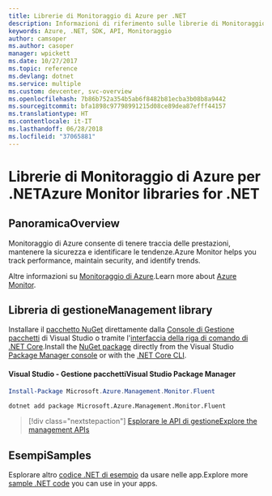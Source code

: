 ```yaml
---
title: Librerie di Monitoraggio di Azure per .NET
description: Informazioni di riferimento sulle librerie di Monitoraggio di Azure per .NET
keywords: Azure, .NET, SDK, API, Monitoraggio
author: camsoper
ms.author: casoper
manager: wpickett
ms.date: 10/27/2017
ms.topic: reference
ms.devlang: dotnet
ms.service: multiple
ms.custom: devcenter, svc-overview
ms.openlocfilehash: 7b86b752a354b5ab6f8482b81ecba3b08b8a9442
ms.sourcegitcommit: bfa1898c97798991215d08ce89dea87efff44157
ms.translationtype: HT
ms.contentlocale: it-IT
ms.lasthandoff: 06/28/2018
ms.locfileid: "37065881"
---
```

# <a name="azure-monitor-libraries-for-net"></a><span data-ttu-id="5706f-104">Librerie di Monitoraggio di Azure per .NET</span><span class="sxs-lookup"><span data-stu-id="5706f-104">Azure Monitor libraries for .NET</span></span>

## <a name="overview"></a><span data-ttu-id="5706f-105">Panoramica</span><span class="sxs-lookup"><span data-stu-id="5706f-105">Overview</span></span>

<span data-ttu-id="5706f-106">Monitoraggio di Azure consente di tenere traccia delle prestazioni, mantenere la sicurezza e identificare le tendenze.</span><span class="sxs-lookup"><span data-stu-id="5706f-106">Azure Monitor helps you track performance, maintain security, and identify trends.</span></span>

<span data-ttu-id="5706f-107">Altre informazioni su [Monitoraggio di Azure](/azure/monitoring-and-diagnostics/).</span><span class="sxs-lookup"><span data-stu-id="5706f-107">Learn more about [Azure Monitor](/azure/monitoring-and-diagnostics/).</span></span>   

## <a name="management-library"></a><span data-ttu-id="5706f-108">Libreria di gestione</span><span class="sxs-lookup"><span data-stu-id="5706f-108">Management library</span></span>

<span data-ttu-id="5706f-109">Installare il [pacchetto NuGet](https://www.nuget.org/packages/Microsoft.Azure.Management.Monitor.Fluent) direttamente dalla [Console di Gestione pacchetti][PackageManager] di Visual Studio o tramite l'[interfaccia della riga di comando di .NET Core][DotNetCLI].</span><span class="sxs-lookup"><span data-stu-id="5706f-109">Install the [NuGet package](https://www.nuget.org/packages/Microsoft.Azure.Management.Monitor.Fluent) directly from the Visual Studio [Package Manager console][PackageManager] or with the [.NET Core CLI][DotNetCLI].</span></span>

#### <a name="visual-studio-package-manager"></a><span data-ttu-id="5706f-110">Visual Studio - Gestione pacchetti</span><span class="sxs-lookup"><span data-stu-id="5706f-110">Visual Studio Package Manager</span></span>

```powershell
Install-Package Microsoft.Azure.Management.Monitor.Fluent
```

```bash
dotnet add package Microsoft.Azure.Management.Monitor.Fluent
```

> [!div class="nextstepaction"]
> [<span data-ttu-id="5706f-111">Esplorare le API di gestione</span><span class="sxs-lookup"><span data-stu-id="5706f-111">Explore the management APIs</span></span>](/dotnet/api/overview/azure/monitor/management)

## <a name="samples"></a><span data-ttu-id="5706f-112">Esempi</span><span class="sxs-lookup"><span data-stu-id="5706f-112">Samples</span></span>

<span data-ttu-id="5706f-113">Esplorare altro [codice .NET di esempio](https://azure.microsoft.com/resources/samples/?platform=dotnet) da usare nelle app.</span><span class="sxs-lookup"><span data-stu-id="5706f-113">Explore more [sample .NET code](https://azure.microsoft.com/resources/samples/?platform=dotnet) you can use in your apps.</span></span>

[PackageManager]: https://docs.microsoft.com/nuget/tools/package-manager-console
[DotNetCLI]: https://docs.microsoft.com/dotnet/core/tools/dotnet-add-package